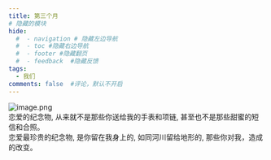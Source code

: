 ```yaml
---
title: 第三个月
# 隐藏的模块
hide:
  #  - navigation # 隐藏左边导航
  #  - toc #隐藏右边导航
  #  - footer #隐藏翻页
  #  - feedback  #隐藏反馈
tags:
  - 我们
comments: false  #评论，默认不开启
---
```

![image.png](https://s2.loli.net/2024/02/07/8dOVBiTvAfbYHLp.png)  
恋爱的纪念物, 从来就不是那些你送给我的手表和项链, 甚至也不是那些甜蜜的短信和合照。      
恋爱最珍贵的纪念物, 是你留在我身上的, 如同河川留给地形的, 那些你对我，造成的改变。
